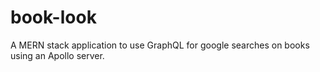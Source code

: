 # book-look
A MERN stack application to use GraphQL for google searches on books using an Apollo server.

